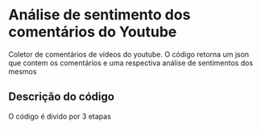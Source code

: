 # Análise de sentimento dos comentários do Youtube
Coletor de comentários de vídeos do youtube. O código retorna um json que contem os comentários e uma respectiva análise de sentimentos dos mesmos

## Descrição do código
O código é divido por 3 etapas
 
